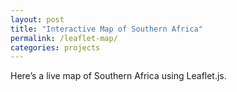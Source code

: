 ```yaml
---
layout: post
title: "Interactive Map of Southern Africa"
permalink: /leaflet-map/
categories: projects
---
```


Here’s a live map of Southern Africa using Leaflet.js.

<!-- Load Leaflet -->
<link rel="stylesheet" href="https://unpkg.com/leaflet@1.9.4/dist/leaflet.css" integrity="sha256-pgf+ZtSGYzAqpNXfsGUZ5UUnh19Q8zsa1ZWG9yyM0w8=" crossorigin=""/>
<script src="https://unpkg.com/leaflet@1.9.4/dist/leaflet.js" integrity="sha256-o9N1j0gLv2a/ORbDRhdf0r0V8vUUUwUBnTMOxE2v0uU=" crossorigin=""></script>

<!-- Map container -->
<div id="map" style="height: 500px; margin-top: 20px;"></div>

<!-- Map script -->
<script>
  var map = L.map('map').setView([-15, 25], 4);

  L.tileLayer('https://{s}.tile.openstreetmap.org/{z}/{x}/{y}.png', {
    attribution: '&copy; OpenStreetMap contributors'
  }).addTo(map);

  L.marker([-15.5, 28.3]).addTo(map)
    .bindPopup('Lusaka, Zambia');
</script>
